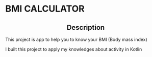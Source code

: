 <H1 aling="center">BMI CALCULATOR</H1>

<H2 align="center">Description</H2>
<p>This project is app to help you to know your BMI (Body mass index)</p>
<p>I built this project to apply my knowledges about activity in Kotlin</p>
